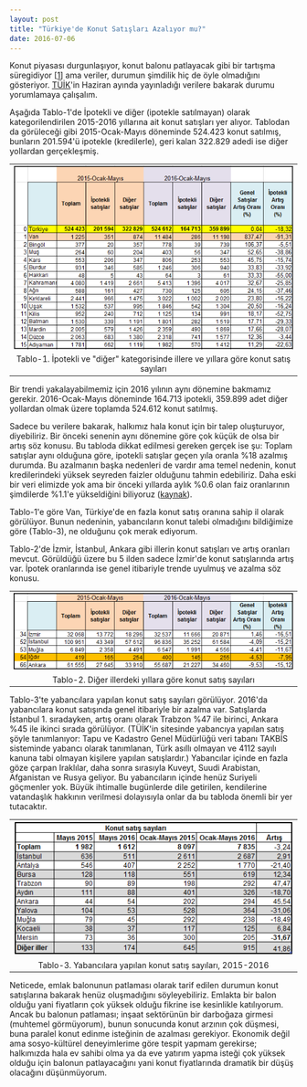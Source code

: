 ```yaml
---
layout: post
title: "Türkiye'de Konut Satışları Azalıyor mu?"
date: 2016-07-06
---
```

Konut piyasası durgunlaşıyor, konut balonu patlayacak gibi bir tartışma süregidiyor [<a href="https://eksisozluk.com/emlak-balonu--1694625">1</a>] ama veriler, durumun şimdilik hiç de öyle olmadığını gösteriyor. <!--more--><a href="http://www.tuik.gov.tr/PreHaberBultenleri.do?id=21713">TÜİK</a>'in Haziran ayında yayınladığı verilere bakarak durumu yorumlamaya çalışalım.

Aşağıda Tablo-1'de İpotekli ve diğer (ipotekle satılmayan) olarak kategorilendirilen 2015-2016 yıllarına ait konut satışları yer alıyor. Tablodan da görüleceği gibi 2015-Ocak-Mayıs döneminde 524.423 konut satılmış, bunların 201.594'ü ipotekle (kredilerle), geri kalan 322.829 adedi ise diğer yollardan gerçekleşmiş. 
<table align="center">
<tr><td style="text-align: center;">
<img src="/img/tablo1.png" text-align="center"></td></tr>
<tr><td class="tr-caption" style="text-align: center;">Tablo-1. İpotekli ve "diğer" kategorisinde illere ve yıllara göre konut satış sayıları</td></tr>
</table>

Bir trendi yakalayabilmemiz için 2016 yılının aynı dönemine bakmamız gerekir. 2016-Ocak-Mayıs döneminde 164.713 ipotekli, 359.899 adet diğer yollardan olmak üzere toplamda 524.612 konut satılmış.

Sadece bu verilere bakarak, halkımız hala konut için bir talep oluşturuyor, diyebiliriz. Bir önceki senenin aynı dönemine göre çok küçük de olsa bir artış söz konusu. Bu tabloda dikkat edilmesi gereken gerçek ise şu: Toplam satışlar aynı olduğuna göre, ipotekli satışlar geçen yıla oranla %18 azalmış durumda. Bu azalmanın başka nedenleri de vardır ama temel nedenin, konut kredilerindeki yüksek seyreden faizler olduğunu tahmin edebiliriz. Daha eski bir veri elimizde yok ama bir önceki yıllarda aylık %0.6 olan faiz oranlarının şimdilerde %1.1'e yükseldiğini biliyoruz (<a href="https://www.hesapkurdu.com/konut-kredisi/60-ay-100000-tl">kaynak</a>). 

Tablo-1'e göre Van, Türkiye'de en fazla konut satış oranına sahip il olarak görülüyor. Bunun nedeninin, yabancıların konut talebi olmadığını bildiğimize göre (Tablo-3), ne olduğunu çok merak ediyorum. 

Tablo-2'de İzmir, İstanbul, Ankara gibi illerin konut satışları ve artış oranları mevcut. Görüldüğü üzere bu 5 ilden sadece İzmir'de konut satışlarında artış var. İpotek oranlarında ise genel itibariyle trende uyulmuş ve azalma söz konusu.
<table align="center">
<tr><td style="text-align: center;">
<img src="/img/tablo2.png" text-align="center"></td></tr>
<tr><td class="tr-caption" style="text-align: center;">Tablo-2. Diğer illerdeki yıllara göre konut satış sayıları</td></tr>
</table>

Tablo-3'te yabancılara yapılan konut satış sayıları görülüyor. 2016'da yabancılara konut satışında genel itibariyle bir azalma var. Satışlarda İstanbul 1. sıradayken, artış oranı olarak Trabzon %47 ile birinci, Ankara %45 ile ikinci sırada görülüyor. (TÜİK'in sitesinde yabancıya yapılan satış şöyle tanımlanıyor: Tapu ve Kadastro Genel Müdürlüğü veri tabanı TAKBİS sisteminde yabancı olarak tanımlanan, Türk asıllı olmayan ve 4112 sayılı kanuna tabi olmayan kişilere yapılan satışlardır.) Yabancılar içinde en fazla göze çarpan Iraklılar, daha sonra sırasıyla Kuveyt, Suudi Arabistan, Afganistan ve Rusya geliyor. Bu yabancıların içinde henüz Suriyeli göçmenler yok. Büyük ihtimalle bugünlerde dile getirilen, kendilerine vatandaşlık hakkının verilmesi dolayısıyla onlar da bu tabloda önemli bir yer tutacaktır.
<table align="center">
<tr><td style="text-align: center;">
<img src="/img/tablo3.png" text-align="center"></td></tr>
<tr><td class="tr-caption" style="text-align: center;">Tablo-3. Yabancılara yapılan konut satış sayıları, 2015-2016</td></tr>
</table>

Neticede, emlak balonunun patlaması olarak tarif edilen durumun konut satışlarına bakarak henüz oluşmadığını söyleyebiliriz. Emlakta bir balon olduğu yani fiyatların çok yüksek olduğu fikrine ise kesinlikle katılıyorum. Ancak bu balonun patlaması; inşaat sektörünün bir darboğaza girmesi (muhtemel görmüyorum), bunun sonucunda konut arzının çok düşmesi, buna paralel konut edinme isteğinin de azalması gerekiyor. Ekonomik değil ama sosyo-kültürel deneyimlerime göre tespit yapmam gerekirse; halkımızda hala ev sahibi olma ya da eve yatırım yapma isteği çok yüksek olduğu için balonun patlayacağını yani konut fiyatlarında dramatik bir düşüş olacağını düşünmüyorum.
